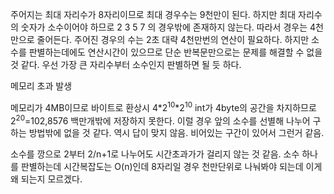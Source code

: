 주어지는 최대 자리수가 8자리이므로 최대 경우수는 9천만이 된다.
하지만 최대 자리수의 숫자가 소수이어야 하므로 2 3 5 7 의 경우밖에 존재하지 않는다.
따라서 경우는 4천만으로 줄어든다.
주어진 경우의 수는 2초 대략 4천만번의 연산이 필요하다.
하지만 소수를 판별하는데에도 연산시간이 있으므로 단순 반복문만으로는 문제를 해결할 수 없을 것 같다.
우선 가장 큰 자리수부터 소수인지 판별하면 될 듯 하다.

메모리 초과 발생

메모리가 4MB이므로 바이트로 환상시 4*2<sup>10</sup>*2<sup>10</sup>
int가 4byte의 공간을 차지하므로 2<sup>20</sup>=102,8576 백만개밖에 저장하지 못한다.
이럴 경우 앞의 소수를 선별해 나누어 구하는 방법밖에 없을 것 같다.
역시 답이 맞지 않음. 비어있는 구간이 있어서 그런거 같음.

소수를 깡으로 2부터 2/n+1로 나누어도 시간초과가가 걸리지 않는 것 같음.
소수 하나를 판별하는데 시간복잡도는 O(n)인데 8자리일 경우 천만단위로 나눠봐야 되는데 이게 왜 되는지 모르겠다.
